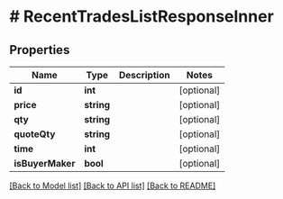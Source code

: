 # # RecentTradesListResponseInner

## Properties

Name | Type | Description | Notes
------------ | ------------- | ------------- | -------------
**id** | **int** |  | [optional]
**price** | **string** |  | [optional]
**qty** | **string** |  | [optional]
**quoteQty** | **string** |  | [optional]
**time** | **int** |  | [optional]
**isBuyerMaker** | **bool** |  | [optional]

[[Back to Model list]](../../README.md#models) [[Back to API list]](../../README.md#endpoints) [[Back to README]](../../README.md)
